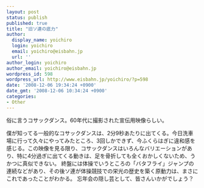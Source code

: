 ```yaml
---
layout: post
status: publish
published: true
title: "旧ソ連の底力"
author:
  display_name: yoichiro
  login: yoichiro
  email: yoichiro@eisbahn.jp
  url: ''
author_login: yoichiro
author_email: yoichiro@eisbahn.jp
wordpress_id: 598
wordpress_url: http://www.eisbahn.jp/yoichiro/?p=598
date: '2008-12-06 19:34:24 +0900'
date_gmt: '2008-12-06 10:34:24 +0900'
categories:
- Other
---
```


俗に言うコサックダンス。60年代に撮影された宣伝用映像らしい。


僕が知ってる一般的なコサックダンスは、2分9秒あたりに出てくる。今日洗車場に行って久々にやってみたところ、3回しかできず、今ふくらはぎに違和感を感じる。この映像を見る限り、コサックダンスはいろんなバリエーションがあり、特に4分過ぎに出てくる動きは、足を骨折しても全くおかしくないため、うかつに真似できない。
終盤には体操でいうところの「バタフライ」ジャンプの連続などがあり、その後ソ連が体操競技での栄光の歴史を築く原動力は、まさにこれであったことがわかる。
忘年会の隠し芸として、皆さんいかがでしょう？
